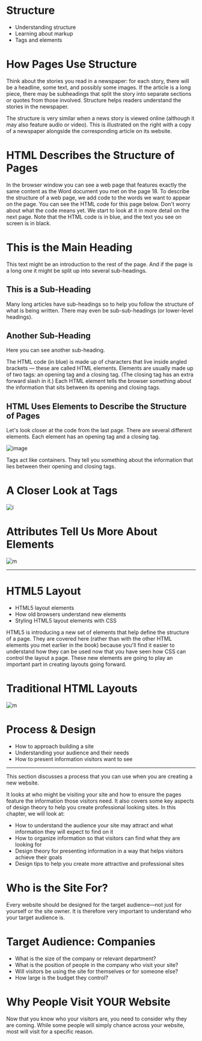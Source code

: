 # Structure

- Understanding structure
- Learning about markup
- Tags and elements

# How Pages Use Structure

Think about the stories you
read in a newspaper: for each
story, there will be a headline,
some text, and possibly some
images. If the article is a long
piece, there may be subheadings
that split the story into separate
sections or quotes from those
involved. Structure helps readers
understand the stories in the
newspaper.

The structure is very similar
when a news story is viewed
online (although it may also
feature audio or video). This is
illustrated on the right with a
copy of a newspaper alongside
the corresponding article on its
website.

# HTML Describes the Structure of Pages

In the browser window you can see a web page that features exactly
the same content as the Word document you met on the page 18. To
describe the structure of a web page, we add code to the words we want
to appear on the page.
You can see the HTML code for this page below. Don't worry about what
the code means yet. We start to look at it in more detail on the next
page. Note that the HTML code is in blue, and the text you see on screen
is in black.

<html>
<body>
 <h1>This is the Main Heading</h1>
 <p>This text might be an introduction to the rest of
 the page. And if the page is a long one it might
 be split up into several sub-headings.<p>
 <h2>This is a Sub-Heading</h2>
 <p>Many long articles have sub-headings so to help
 you follow the structure of what is being written.
 There may even be sub-sub-headings (or lower-level
 headings).</p>
 <h2>Another Sub-Heading</h2>
 <p>Here you can see another sub-heading.</p>
</body>
</html>

The HTML code (in blue) is made up of characters that live inside angled
brackets — these are called HTML elements. Elements are usually
made up of two tags: an opening tag and a closing tag. (The closing tag
has an extra forward slash in it.) Each HTML element tells the browser
something about the information that sits between its opening and
closing tags.

## HTML Uses Elements to Describe the Structure of Pages


Let's look closer at the code from the last page.
There are several different elements. Each
element has an opening tag and a closing tag.

![image](https://notesformsc.org/wp-content/uploads/2018/01/HTML-Structure.png)


Tags act like containers. They tell you
something about the information that lies
between their opening and closing tags.

# A Closer Look at Tags

![i](https://cdo-curriculum.s3.amazonaws.com/media/uploads/html_element.png)

# Attributes Tell Us More About Elements

![m](https://tutorial.techaltum.com/images/html-attributes.jpg)

---
# HTML5 Layout

- HTML5 layout elements
- How old browsers understand new elements
- Styling HTML5 layout elements with CSS

HTML5 is introducing a new set of
elements that help define the structure of
a page.
They are covered here (rather than with the other HTML
elements you met earlier in the book) because you'll find
it easier to understand how they can be used now that you
have seen how CSS can control the layout a page. These
new elements are going to play an important part in creating
layouts going forward.

# Traditional HTML Layouts

![m](https://www.w3schools.com/html/img_sem_elements.gif)

# Process & Design

- How to approach building a site
- Understanding your audience and their needs
- How to present information visitors want to see

---
This section discusses a process that
you can use when you are creating a new
website.


It looks at who might be visiting your site and how to ensure
the pages feature the information those visitors need. It also
covers some key aspects of design theory to help you create
professional looking sites. In this chapter, we will look at:

- How to understand the audience your site may attract and
what information they will expect to find on it
- How to organize information so that visitors can find what
they are looking for
- Design theory for presenting information in a way that
helps visitors achieve their goals
- Design tips to help you create more attractive and
professional sites

# Who is the Site For?

Every website should be designed for the
target audience—not just for yourself or the
site owner. It is therefore very important to
understand who your target audience is.

# Target Audience: Companies
- What is the size of the company or relevant department?
- What is the position of people in the company who visit your site?
- Will visitors be using the site for themselves or for someone else?
- How large is the budget they control?

# Why People Visit YOUR Website

Now that you know who your visitors are, you
need to consider why they are coming. While
some people will simply chance across your
website, most will visit for a specific reason.




